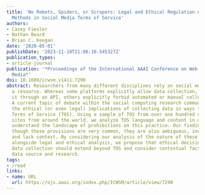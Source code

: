 ```yaml
---
title: 'No Robots, Spiders, or Scrapers: Legal and Ethical Regulation of Data Collection
  Methods in Social Media Terms of Service'
authors:
- Casey Fiesler
- Nathan Beard
- Brian C. Keegan
date: '2020-05-01'
publishDate: '2023-11-18T21:06:10.545327Z'
publication_types:
- article-journal
publication: '*Proceedings of the International AAAI Conference on Web and Social
  Media*'
doi: 10.1609/icwsm.v14i1.7290
abstract: Researchers from many different disciplines rely on social media data as
  a resource. Whereas some platforms explicitly allow data collection, even facilitating
  it through an API, others explicitly forbid automated or manual collection processes.
  A current topic of debate within the social computing research community involves
  the ethical (or even legal) implications of collecting data in ways that violate
  Terms of Service (TOS). Using a sample of TOS from over one hundred social media
  sites from around the world, we analyze TOS language and content in order to better
  understand the landscape of prohibitions on this practice. Our findings show that
  though these provisions are very common, they are also ambiguous, inconsistent,
  and lack context. By considering our analysis of the nature of these provisions
  alongside legal and ethical analysis, we propose that ethical decision-making for
  data collection should extend beyond TOS and consider contextual factors of the
  data source and research.
tags:
- /read
links:
- name: URL
  url: https://ojs.aaai.org/index.php/ICWSM/article/view/7290
---
```

